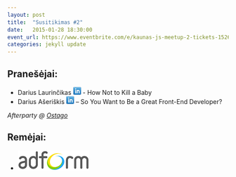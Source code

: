 ```yaml
---
layout: post
title:  "Susitikimas #2"
date:   2015-01-28 18:30:00
event_url: https://www.eventbrite.com/e/kaunas-js-meetup-2-tickets-15269923753
categories: jekyll update
---
```

## Pranešėjai:

 * Darius Laurinčikas [![LinkedIn](img/icon-linkedin.png)](https://www.linkedin.com/in/darxx) - How Not to Kill a Baby
 * Darius Ašeriškis [![LinkedIn](img/icon-linkedin.png)](https://www.linkedin.com/pub/darius-ašeriškis/53/553/232) – So You Want to Be a Great Front-End Developer?

*Afterparty @ [Ostago](https://www.facebook.com/ostagoLT)*

## Remėjai:

 * ![Adform](img/adform-logo.jpg)